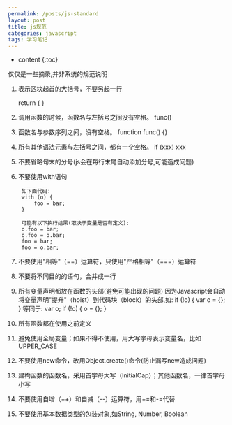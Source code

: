 ```yaml
---
permalink: /posts/js-standard
layout: post
title: js规范
categories: javascript
tags: 学习笔记
---
```


* content
{:toc}

仅仅是一些摘录,并非系统的规范说明




1. 表示区块起首的大括号，不要另起一行

    return {
    }
    
2. 调用函数的时候，函数名与左括号之间没有空格。
    func()
3. 函数名与参数序列之间，没有空格。
		function func() {}
4. 所有其他语法元素与左括号之间，都有一个空格。
		if (xxx) xxx
5. 不要省略句末的分号(js会在每行末尾自动添加分号,可能造成问题)
6. 不要使用with语句

		如下面代码:
		with (o) {
			foo = bar;
		}

		可能有以下执行结果(取决于变量是否有定义):
		o.foo = bar;
		o.foo = o.bar;
		foo = bar;
		foo = o.bar;
7. 不要使用"相等"（==）运算符，只使用"严格相等"（===）运算符
8. 不要将不同目的的语句，合并成一行
9. 所有变量声明都放在函数的头部(避免可能出现的问题)
		因为Javascript会自动将变量声明"提升"（hoist）到代码块（block）的头部,如:
		if (!o) {
			var o = {};
		}
		等同于:
		var o;
		if (!o) {
			o = {};
		}
10. 所有函数都在使用之前定义
11. 避免使用全局变量；如果不得不使用，用大写字母表示变量名，比如UPPER_CASE
12. 不要使用new命令，改用Object.create()命令(防止漏写new造成问题)
13. 建构函数的函数名，采用首字母大写（InitialCap）；其他函数名，一律首字母小写
14. 不要使用自增（++）和自减（--）运算符，用+=和-=代替
15. 不要使用基本数据类型的包装对象,如String, Number, Boolean
